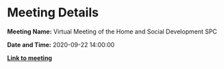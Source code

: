 # Meeting Details

**Meeting Name:** Virtual Meeting of the Home and Social Development SPC

**Date and Time:** 2020-09-22 14:00:00

**<a href="https://www.limerick.ie/council/whats-on/private-meeting-home-and-social-development-spc" target="_blank">Link to meeting</a>**

